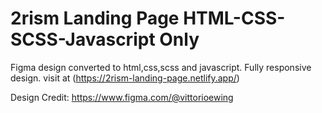 # 2rism Landing Page HTML-CSS-SCSS-Javascript Only

Figma design converted to html,css,scss and javascript. Fully responsive design.
visit at (https://2rism-landing-page.netlify.app/)



Design Credit: https://www.figma.com/@vittorioewing
